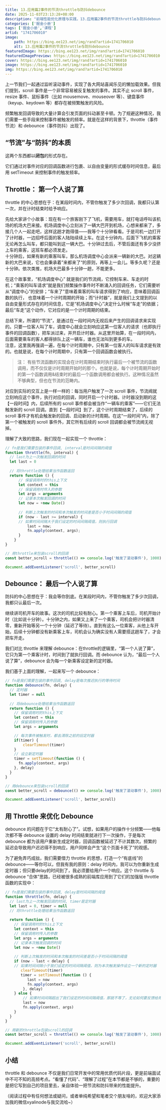 ```yaml
---
title: 13.应用篇2事件的节流throttle与防抖debounce
date: 2025-11-03T23:13:28+08:00
description: "前端性能优化原理与实践，13.应用篇2事件的节流throttle与防抖debounce"
categories: ['掘金小册']
tags: ['掘金小册','课程']
artid: "1741706010"
image:
    path: https://bing.ee123.net/img/rand?artid=1741706010
    alt: 13.应用篇2事件的节流throttle与防抖debounce
featuredImage: https://bing.ee123.net/img/rand?artid=1741706010
featuredImagePreview: https://bing.ee123.net/img/rand?artid=1741706010
cover: https://bing.ee123.net/img/rand?artid=1741706010
image: https://bing.ee123.net/img/rand?artid=1741706010
img: https://bing.ee123.net/img/rand?artid=1741706010
---
```




上一节我们一起通过监听滚动事件，实现了各大网站喜闻乐见的懒加载效果。但我们提到，scroll 事件是一个非常容易被反复触发的事件。其实不止 scroll 事件，resize 事件、鼠标事件（比如 mousemove、mouseover 等）、键盘事件（keyup、keydown 等）都存在被频繁触发的风险。

频繁触发回调导致的大量计算会引发页面的抖动甚至卡顿。为了规避这种情况，我们需要一些手段来控制事件被触发的频率。就是在这样的背景下，throttle（事件节流）和 debounce（事件防抖）出现了。    
   
## “节流”与“防抖”的本质 

这两个东西都以**闭包**的形式存在。    

它们通过对事件对应的回调函数进行包裹、以自由变量的形式缓存时间信息，最后用 setTimeout 来控制事件的触发频率。

## Throttle： 第一个人说了算

throttle 的中心思想在于：在某段时间内，不管你触发了多少次回调，我都只认第一次，并在计时结束时给予响应。   

先给大家讲个小故事：现在有一个旅客刚下了飞机，需要用车，就打电话呼叫该机场的机场大巴来接。机场调度中心立刻派了一辆大巴开到机场，心想来都来了，多接几个人一起走吧，这样这趟才跑得值——我等个十分钟看看。于是司机一边打开了计时器，一边招呼后面的客人陆陆续续上车。在这十分钟内，后面下飞机的乘客无论再怎么叫车，都只能叫到这一辆大巴。十分钟过去后，不管后面还有多少没挤上车的乘客，这班车都必须发走。  
十分钟后，如果有新的乘客叫车，那么机场调度中心会派来一辆新的大巴。对这辆新的大巴来说，它也会秉承着”来都来了“的原则，再等上一会儿。等多久呢？还是十分钟。依次类推，机场大巴最多十分钟一趟，不能更多。

在这个故事里，“机场调度中心” 就是我们的节流阀，它控制车来、车走的时机；“乘客的叫车请求”就是我们频繁操作事件时不断涌入的回调任务，它们需要听从“调度中心”的安排；“车来了”意味着乘客的叫车请求得到了响应，意味着回调函数的执行， 也意味着一个计时周期的开始；而“计时器”，就是我们上文提到的以自由变量形式存在的时间信息，它是“机场调度中心”决定什么时候“车走”的依据；最后“车走”这个动作，它对应的是一个计时周期的结束。

总结下来，所谓的“节流”，是通过在一段时间内无视后来产生的回调请求来实现的。只要一位客人叫了车，调度中心就会立刻响应这第一位客人的请求（也即执行事件的回调函数），把车派过来，并开启计时器。从这里开始算，在一段时间内，后面需要乘车的客人都得排队上这一辆车，谁也无法叫到更多的车。  
注意，这里我再强调一遍，在每个计时周期中，只有第一位客人的叫车请求是有效的。也就是说，在每个计时周期中，只有第一个回调函数会被执行。
> 注： 有些节流函数的实现会在计时周期结束时执行最后一个被节流的函数调用，而不仅仅是计时周期开始时的那个。也就是说，每个计时周期开始时的第一个函数调用&结束时的最后一个函数调用都会被执行。这种情况虽然不够典型，但也在节流的范畴内。      

对应到实际的交互上是一样一样的：每当用户触发了一次 scroll 事件，节流阀就立刻响应这个事件，执行对应的回调，同时开启一个计时器。计时器没到期的这【一段时间】内，后续所有的 scroll 事件都会被当作“一辆车的乘客”——它们无法触发新的 scroll 回调。直到【一段时间】到了，这个计时周期结束了，后续的 scroll 事件才有机会触发新的回调、启动新的计时周期。在这“一段时间”内，除了第一个被触发的 scroll 事件外，其它所有后续的 scroll 回调都会被节流阀无视掉。
  
理解了大致的思路，我们现在一起实现一个 throttle： 

```javascript
// fn是我们需要包装的事件回调, interval是时间间隔的阈值
function throttle(fn, interval) {
  // last为上一次触发回调的时间
  let last = 0
  
  // 将throttle处理结果当作函数返回
  return function () {
      // 保留调用时的this上下文
      let context = this
      // 保留调用时传入的参数
      let args = arguments
      // 记录本次触发回调的时间
      let now = +new Date()
      
      // 判断上次触发的时间和本次触发的时间差是否小于时间间隔的阈值
      if (now - last >= interval) {
      // 如果时间间隔大于我们设定的时间间隔阈值，则执行回调
          last = now;
          fn.apply(context, args);
      }
    }
}

// 用throttle来包装scroll的回调
const better_scroll = throttle(() => console.log('触发了滚动事件'), 1000)

document.addEventListener('scroll', better_scroll)
```

## Debounce： 最后一个人说了算

防抖的中心思想在于：我会等你到底。在某段时间内，不管你触发了多少次回调，我都只认最后一次。   
  
继续讲司机开车的故事。这次的司机比较有耐心。第一个乘客上车后，司机开始计时（比如说十分钟）。十分钟之内，如果又上来了一个乘客，司机会把计时器清零，重新开始等另一个十分钟（延迟了等待）。直到有这么一位乘客，从他上车开始，后续十分钟都没有新乘客上车，司机会认为确实没有人需要搭这趟车了，才会把车开走。     
   
我们对比 throttle 来理解 debounce：在throttle的逻辑里，“第一个人说了算”，它只为第一个乘客计时，时间到了就执行回调。而 debounce 认为，“最后一个人说了算”，debounce 会为每一个新乘客设定新的定时器。   
  
我们基于上面的理解，一起来写一个 debounce：   

```javascript
// fn是我们需要包装的事件回调, delay是每次推迟执行的等待时间
function debounce(fn, delay) {
  // 定时器
  let timer = null
  
  // 将debounce处理结果当作函数返回
  return function () {
    // 保留调用时的this上下文
    let context = this
    // 保留调用时传入的参数
    let args = arguments

    // 每次事件被触发时，都去清除之前的旧定时器
    if(timer) {
        clearTimeout(timer)
    }
    // 设立新定时器
    timer = setTimeout(function () {
      fn.apply(context, args)
    }, delay)
  }
}

// 用debounce来包装scroll的回调
const better_scroll = debounce(() => console.log('触发了滚动事件'), 1000)

document.addEventListener('scroll', better_scroll)
```
  
## 用 Throttle 来优化 Debounce 

debounce 的问题在于它“太有耐心了”。试想，如果用户的操作十分频繁——他每次都不等 debounce 设置的 delay 时间结束就进行下一次操作，于是每次 debounce 都为该用户重新生成定时器，回调函数被延迟了不计其数次。频繁的延迟会导致用户迟迟得不到响应，用户同样会产生“这个页面卡死了”的观感。    
   
为了避免弄巧成拙，我们需要借力 throttle 的思想，打造一个“有底线”的 debounce——等你可以，但我有我的原则：delay 时间内，我可以为你重新生成定时器；但只要delay的时间到了，我必须要给用户一个响应。这个 throttle 与 debounce “合体”思路，已经被很多成熟的前端库应用到了它们的加强版 throttle 函数的实现中：    

```javascript
// fn是我们需要包装的事件回调, delay是时间间隔的阈值
function throttle(fn, delay) {
  // last为上一次触发回调的时间, timer是定时器
  let last = 0, timer = null
  // 将throttle处理结果当作函数返回
  
  return function () { 
    // 保留调用时的this上下文
    let context = this
    // 保留调用时传入的参数
    let args = arguments
    // 记录本次触发回调的时间
    let now = +new Date()
    
    // 判断上次触发的时间和本次触发的时间差是否小于时间间隔的阈值
    if (now - last < delay) {
    // 如果时间间隔小于我们设定的时间间隔阈值，则为本次触发操作设立一个新的定时器
       clearTimeout(timer)
       timer = setTimeout(function () {
          last = now
          fn.apply(context, args)
        }, delay)
    } else {
        // 如果时间间隔超出了我们设定的时间间隔阈值，那就不等了，无论如何要反馈给用户一次响应
        last = now
        fn.apply(context, args)
    }
  }
}

// 用新的throttle包装scroll的回调
const better_scroll = throttle(() => console.log('触发了滚动事件'), 1000)

document.addEventListener('scroll', better_scroll)
```

## 小结 

throttle 和 debounce 不仅是我们日常开发中的常用优质代码片段，更是前端面试中不可不知的高频考点。“看懂了代码”、“理解了过程”在本节都是不够的，重要的是把它写到自己的项目里去，亲自体验一把节流和防抖带来的性能提升。   

（阅读过程中有任何想法或疑问，或者单纯希望和笔者交个朋友啥的，欢迎大家添加我的微信xyalinode与我交流哈~）